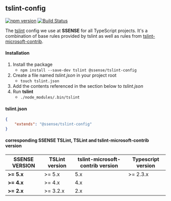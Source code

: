 ## tslint-config

[![npm version](https://badge.fury.io/js/%40ssense%2Ftslint-config.svg)](https://www.npmjs.com/package/@ssense/tslint-config) [![Build Status](https://travis-ci.org/SSENSE/tslint-config.svg?branch=test_integration)](https://travis-ci.org/SSENSE/tslint-config)

The [tslint](http://palantir.github.io/tslint/) config we use at **SSENSE** for all TypeScript projects. It's a combination of base rules provided by tslint as well as rules from [tslint-microsoft-contrib](https://github.com/Microsoft/tslint-microsoft-contrib).

#### Installation

1. Install the package
    * `npm install --save-dev tslint @ssense/tslint-config`
2. Create a file named *tslint.json* in your project root
    * `touch tslint.json`
3. Add the contents referenced in the section below to *tslint.json*
4. Run **tslint**
    * `./node_modules/.bin/tslint`

#### tslint.json

```json
{
    "extends": "@ssense/tslint-config"
}
```


#### corresponding SSENSE TSLint, TSLint and tslint-microsoft-contrib version

| SSENSE VERSION | TSLint version | tslint-microsoft-contrib version | Typescript version |
| --- | --- | --- | --- |
| **>= 5.x** | >= 5.x | 5.x | >= 2.3.x |
| **>= 4.x** | >= 4.x | 4.x | |
| **>= 2.x** | >= 3.2.x | 2.x | |

